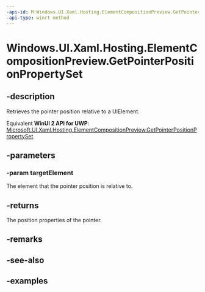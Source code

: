 ```yaml
---
-api-id: M:Windows.UI.Xaml.Hosting.ElementCompositionPreview.GetPointerPositionPropertySet(Windows.UI.Xaml.UIElement)
-api-type: winrt method
---
```


<!-- Method syntax.
public CompositionPropertySet ElementCompositionPreview.GetPointerPositionPropertySet(UIElement targetElement)
-->

# Windows.UI.Xaml.Hosting.ElementCompositionPreview.GetPointerPositionPropertySet

## -description
Retrieves the pointer position relative to a UIElement.

Equivalent **WinUI 2 API for UWP**: [Microsoft.UI.Xaml.Hosting.ElementCompositionPreview.GetPointerPositionPropertySet](/windows/winui/api/microsoft.ui.xaml.hosting.elementcompositionpreview.getpointerpositionpropertyset).

## -parameters

### -param targetElement
The element that the pointer position is relative to.

## -returns
The position properties of the pointer.

## -remarks

## -see-also

## -examples

